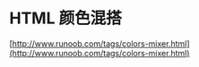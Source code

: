 # HTML 颜色混搭

[http://www.runoob.com/tags/colors-mixer.html](http://www.runoob.com/tags/colors-mixer.html)
